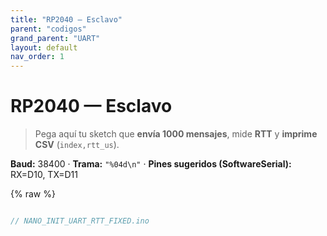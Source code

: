 ```yaml
---
title: "RP2040 — Esclavo"
parent: "codigos"
grand_parent: "UART"
layout: default
nav_order: 1
---
```


# RP2040 — Esclavo

> Pega aquí tu sketch que **envía 1000 mensajes**, mide **RTT** y **imprime CSV** (`index,rtt_us`).

**Baud:** 38400 · **Trama:** `"%04d\n"` · **Pines sugeridos (SoftwareSerial):** RX=D10, TX=D11

{% raw %}
```cpp

// NANO_INIT_UART_RTT_FIXED.ino